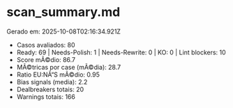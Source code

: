 # scan_summary.md
Gerado em: 2025-10-08T02:16:34.921Z

- Casos avaliados: 80
- Ready: 69 | Needs-Polish: 1 | Needs-Rewrite: 0 | KO: 0 | Lint blockers: 10
- Score mÃ©dio: 86.7
- MÃ©tricas por case (mÃ©dia): 28.7
- Ratio EU:NÃ“S mÃ©dio: 0.95
- Bias signals (media): 2.2
- Dealbreakers totais: 20
- Warnings totais: 166
